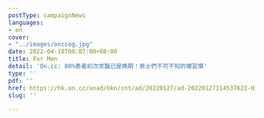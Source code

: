 ```yaml
---
postType: campaignNews
languages:
- en
cover:
- "../images/onccog.jpg"
date: 2022-04-18T00:07:00+08:00
title: For Men
detail: 'On.cc: 80%患者初次求醫已是晚期！男士們不可不知的壞習慣'
type: ''
pdf: ''
href: https://hk.on.cc/onad/bkn/cnt/ad/20220127/ad-20220127114537622-0127_21011_001.html
slug: ''

---
```

